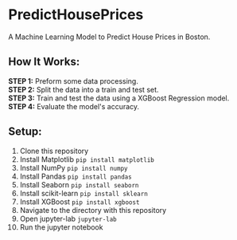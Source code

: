 # PredictHousePrices
A Machine Learning Model to Predict House Prices in Boston.

## How It Works: ##
**STEP 1:** Preform some data processing.<br /> 
**STEP 2:** Split the data into a train and test set.<br /> 
**STEP 3:** Train and test the data using a XGBoost Regression model.<br />
**STEP 4:** Evaluate the model's accuracy.

## Setup: ##
1. Clone this repository
2. Install Matplotlib
`pip install matplotlib`
3. Install NumPy
`pip install numpy`
4. Install Pandas
`pip install pandas`
5. Install Seaborn
`pip install seaborn`
6. Install scikit-learn
`pip install sklearn`
7. Install XGBoost
`pip install xgboost`
8. Navigate to the directory with this repository
9. Open jupyter-lab
`jupyter-lab`
10. Run the jupyter notebook
